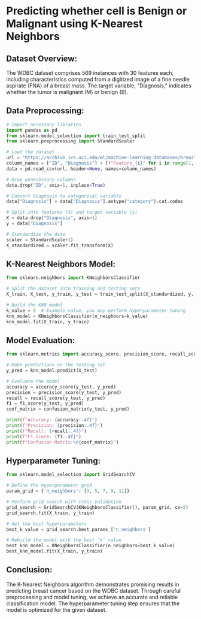 # Predicting whether cell is Benign or Malignant using K-Nearest Neighbors

## Dataset Overview:

The WDBC dataset comprises 569 instances with 30 features each, including characteristics computed from a digitized image of a fine needle aspirate (FNA) of a breast mass. The target variable, "Diagnosis," indicates whether the tumor is malignant (M) or benign (B).

## Data Preprocessing:

```python
# Import necessary libraries
import pandas as pd
from sklearn.model_selection import train_test_split
from sklearn.preprocessing import StandardScaler

# Load the dataset
url = "https://archive.ics.uci.edu/ml/machine-learning-databases/breast-cancer-wisconsin/wdbc.data"
column_names = ["ID", "Diagnosis"] + [f"Feature_{i}" for i in range(1, 31)]
data = pd.read_csv(url, header=None, names=column_names)

# Drop unnecessary columns
data.drop("ID", axis=1, inplace=True)

# Convert Diagnosis to categorical variable
data["Diagnosis"] = data["Diagnosis"].astype("category").cat.codes

# Split into features (X) and target variable (y)
X = data.drop("Diagnosis", axis=1)
y = data["Diagnosis"]

# Standardize the data
scaler = StandardScaler()
X_standardized = scaler.fit_transform(X)
```

## K-Nearest Neighbors Model:

```python
from sklearn.neighbors import KNeighborsClassifier

# Split the dataset into training and testing sets
X_train, X_test, y_train, y_test = train_test_split(X_standardized, y, test_size=0.3, random_state=42)

# Build the KNN model
k_value = 5  # Example value, you may perform hyperparameter tuning
knn_model = KNeighborsClassifier(n_neighbors=k_value)
knn_model.fit(X_train, y_train)
```

## Model Evaluation:

```python
from sklearn.metrics import accuracy_score, precision_score, recall_score, f1_score, confusion_matrix

# Make predictions on the testing set
y_pred = knn_model.predict(X_test)

# Evaluate the model
accuracy = accuracy_score(y_test, y_pred)
precision = precision_score(y_test, y_pred)
recall = recall_score(y_test, y_pred)
f1 = f1_score(y_test, y_pred)
conf_matrix = confusion_matrix(y_test, y_pred)

print(f"Accuracy: {accuracy:.4f}")
print(f"Precision: {precision:.4f}")
print(f"Recall: {recall:.4f}")
print(f"F1 Score: {f1:.4f}")
print(f"Confusion Matrix:\n{conf_matrix}")
```

## Hyperparameter Tuning:

```python
from sklearn.model_selection import GridSearchCV

# Define the hyperparameter grid
param_grid = {'n_neighbors': [3, 5, 7, 9, 11]}

# Perform grid search with cross-validation
grid_search = GridSearchCV(KNeighborsClassifier(), param_grid, cv=5)
grid_search.fit(X_train, y_train)

# Get the best hyperparameters
best_k_value = grid_search.best_params_['n_neighbors']

# Rebuild the model with the best 'k' value
best_knn_model = KNeighborsClassifier(n_neighbors=best_k_value)
best_knn_model.fit(X_train, y_train)
```

## Conclusion:

The K-Nearest Neighbors algorithm demonstrates promising results in predicting breast cancer based on the WDBC dataset. Through careful preprocessing and model tuning, we achieve an accurate and reliable classification model. The hyperparameter tuning step ensures that the model is optimized for the given dataset.


